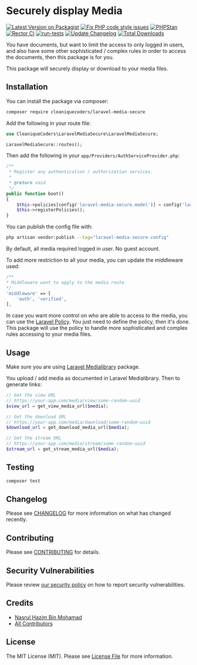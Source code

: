 # Securely display Media

[![Latest Version on Packagist](https://img.shields.io/packagist/v/cleaniquecoders/laravel-media-secure.svg?style=flat-square)](https://packagist.org/packages/cleaniquecoders/laravel-media-secure) [![Fix PHP code style issues](https://github.com/cleaniquecoders/laravel-media-secure/actions/workflows/fix-styling.yml/badge.svg)](https://github.com/cleaniquecoders/laravel-media-secure/actions/workflows/fix-styling.yml) [![PHPStan](https://github.com/cleaniquecoders/laravel-media-secure/actions/workflows/phpstan.yml/badge.svg)](https://github.com/cleaniquecoders/laravel-media-secure/actions/workflows/phpstan.yml) [![Rector CI](https://github.com/cleaniquecoders/laravel-media-secure/actions/workflows/rector.yml/badge.svg)](https://github.com/cleaniquecoders/laravel-media-secure/actions/workflows/rector.yml) [![run-tests](https://github.com/cleaniquecoders/laravel-media-secure/actions/workflows/run-tests.yml/badge.svg)](https://github.com/cleaniquecoders/laravel-media-secure/actions/workflows/run-tests.yml) [![Update Changelog](https://github.com/cleaniquecoders/laravel-media-secure/actions/workflows/update-changelog.yml/badge.svg)](https://github.com/cleaniquecoders/laravel-media-secure/actions/workflows/update-changelog.yml) [![Total Downloads](https://img.shields.io/packagist/dt/cleaniquecoders/laravel-media-secure.svg?style=flat-square)](https://packagist.org/packages/cleaniquecoders/laravel-media-secure)

You have documents, but want to limit the access to only logged in users, and also have some other sophisticated / complex rules in order to access the documents, then this package is for you.

This package will securely display or download to your media files.

## Installation

You can install the package via composer:

```bash
composer require cleaniquecoders/laravel-media-secure
```

Add the following in your route file:

```php
use CleaniqueCoders\LaravelMediaSecure\LaravelMediaSecure;

LaravelMediaSecure::routes();
```

Then add the following in your `app/Providers/AuthServiceProvider.php`:

```php
/**
 * Register any authentication / authorization services.
 *
 * @return void
 */
public function boot()
{
    $this->policies[config('laravel-media-secure.model')] = config('laravel-media-secure.policy');
    $this->registerPolicies();
}
```

You can publish the config file with:

```bash
php artisan vendor:publish --tag="laravel-media-secure-config"
```

By default, all media required logged in user. No guest account.

To add more restriction to all your media, you can update the middleware used:

```php
/**
* Middleware want to apply to the media route.
*/
'middleware' => [
    'auth', 'verified',
],
```

In case you want more control on who are able to access to the media, you can use the [Laravel Policy](https://laravel.com/docs/9.x/authorization#creating-policies). You just need to define the policy, then it's done. This package will use the policy to handle more sophisticated and complex rules accessing to your media files.

## Usage

Make sure you are using [Laravel Medialibrary](https://spatie.be/docs/laravel-medialibrary/v10/introduction) package.

You upload / add media as documented in Laravel Medialibrary. Then to generate links:

```php
// Get the view URL
// https://your-app.com/media/view/some-random-uuid
$view_url = get_view_media_url($media);

// Get the download URL
// https://your-app.com/media/download/some-random-uuid
$download_url = get_download_media_url($media);

// Get the stream URL
// https://your-app.com/media/stream/some-random-uuid
$stream_url = get_stream_media_url($media);
```

## Testing

```bash
composer test
```

## Changelog

Please see [CHANGELOG](CHANGELOG.md) for more information on what has changed recently.

## Contributing

Please see [CONTRIBUTING](CONTRIBUTING.md) for details.

## Security Vulnerabilities

Please review [our security policy](../../security/policy) on how to report security vulnerabilities.

## Credits

-   [Nasrul Hazim Bin Mohamad](https://github.com/nasrulhazim)
-   [All Contributors](../../contributors)

## License

The MIT License (MIT). Please see [License File](LICENSE.md) for more information.
